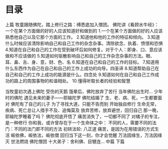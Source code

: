 # 目录
上篇
  牧童跟随佛陀，踏上修行之路：缚悉底加入僧团。
  佛陀讲《看顾水牛经》：
  一个在某个方面做的好的人应该知道好和做到的
    1.一个在某个方面做的好的人应该熟悉他自己以及它那个方面的工作。
    2.知道他和他的工作的特征和倾向。
    3.知道什么时候应该清除影响自己和自己工作的杂念杂事。清除欲念、执着、愤恨和恐惧
    4.知道在自己和自己的工作在受到破坏后如何修复。对于个人：即身、口、意应该做和不应该做的
    5.知道如何驱散影响自己和自己的工作杂念杂事的方法。眼、耳、鼻、舌、身、意，财、色、名
    6.知道在自己和自己的工作的目标。
    7.知道用什么东西作为自己在自己和自己的工作上成功的向导。四圣谛
    8.知道帮助自己在自己和自己的工作上成功的能源是什么。四念处
    9.知道如何在自己和自己工作成功的路上的周围事物的和谐相处。
    10.懂得听取长者的经验和智慧

  当牧童初次遇上佛陀
  受伤的天鹅
  饿晕后，佛陀放弃了苦行
  当年佛陀出生时...
  少年时的佛陀
  遇见未来的妻子——耶输陀罗
  佛陀结婚了
  生、老、病、死，一生都要面对
  佛陀有了自己的儿子
  为了寻找大道，只能不告而别
  开始独自修行
  生命无常，疾病、死亡总让人措手不及、追悔莫及
  放弃苦修，放弃避世，回归自己
  那一晚，耶输陀罗睡着了吗？
  佛陀彻底开悟了
  痛苦消失了，一切都不同了
  对橘子的专注，是一种修行
  你和我，或许曾存在于一个生命体之中：
  不同的人，需要不同的法门：不同的法门即不同的方法
  初转法轮: 八正道
  痛苦，是因为在用错误的方式生活
  皈依佛，皈依法，皈依僧
  回归当下这一刻，你才会觉醒
  万法因缘生，万法因缘灭
  世法燃烧
  佛陀僧团
  十大弟子：舍利佛、目犍连...
中篇
下篇
